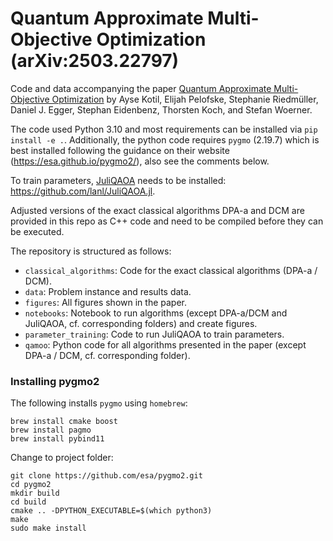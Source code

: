 # Quantum Approximate Multi-Objective Optimization (arXiv:2503.22797)
Code and data accompanying the paper 
[Quantum Approximate Multi-Objective Optimization](https://arxiv.org/abs/2503.22797) 
by Ayse Kotil, Elijah Pelofske, Stephanie Riedmüller, Daniel J. Egger, Stephan Eidenbenz, Thorsten Koch, and Stefan Woerner.

The code used Python 3.10 and most requirements can be installed via `pip install -e .`. Additionally, the python code requires `pygmo` (2.19.7) which is best installed following the guidance on their website (https://esa.github.io/pygmo2/), also see the comments below.

To train parameters, [JuliQAOA](https://arxiv.org/abs/2312.06451) needs to be installed:
https://github.com/lanl/JuliQAOA.jl.

Adjusted versions of the exact classical algorithms DPA-a and DCM are provided in this repo as C++ code and need to be compiled before they can be executed.

The repository is structured as follows:
- `classical_algorithms`: Code for the exact classical algorithms (DPA-a / DCM).
- `data`: Problem instance and results data.
- `figures`: All figures shown in the paper.
- `notebooks`: Notebook to run algorithms (except DPA-a/DCM and JuliQAOA, cf. corresponding folders) and create figures.
- `parameter_training`: Code to run JuliQAOA to train parameters.
- `qamoo`: Python code for all algorithms presented in the paper (except DPA-a / DCM, cf. corresponding folder).


### Installing pygmo2

The following installs `pygmo` using `homebrew`: 

```
brew install cmake boost
brew install pagmo
brew install pybind11
```
 
Change to project folder:
 
```
git clone https://github.com/esa/pygmo2.git
cd pygmo2
mkdir build 
cd build 
cmake .. -DPYTHON_EXECUTABLE=$(which python3)
make
sudo make install
```
